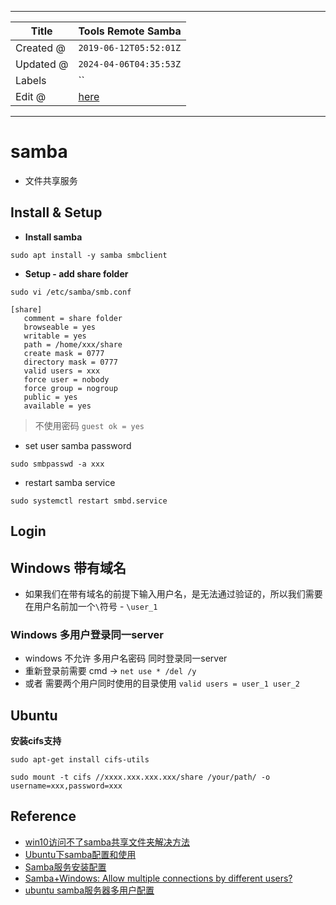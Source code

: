 -----

| Title     | Tools Remote Samba                                  |
| --------- | --------------------------------------------------- |
| Created @ | `2019-06-12T05:52:01Z`                              |
| Updated @ | `2024-04-06T04:35:53Z`                              |
| Labels    | \`\`                                                |
| Edit @    | [here](https://github.com/junxnone/linux/issues/46) |

-----

# samba

  - 文件共享服务

## Install & Setup

  - **Install samba**

<!-- end list -->

    sudo apt install -y samba smbclient

  - **Setup - add share folder**

<!-- end list -->

    sudo vi /etc/samba/smb.conf

    [share]
       comment = share folder
       browseable = yes
       writable = yes
       path = /home/xxx/share
       create mask = 0777
       directory mask = 0777
       valid users = xxx
       force user = nobody
       force group = nogroup
       public = yes
       available = yes

> 不使用密码 `guest ok = yes`

  - set user samba password

<!-- end list -->

    sudo smbpasswd -a xxx

  - restart samba service

<!-- end list -->

    sudo systemctl restart smbd.service

## Login

## Windows 带有域名

  - 如果我们在带有域名的前提下输入用户名，是无法通过验证的，所以我们需要在用户名前加一个`\`符号 - `\user_1`

### Windows 多用户登录同一server

  - windows 不允许 多用户名密码 同时登录同一server
  - 重新登录前需要 cmd -\> `net use * /del /y`
  - 或者 需要两个用户同时使用的目录使用 `valid users = user_1 user_2`

## Ubuntu

**安装cifs支持**

    sudo apt-get install cifs-utils

    sudo mount -t cifs //xxxx.xxx.xxx.xxx/share /your/path/ -o username=xxx,password=xxx

## Reference

  - [win10访问不了samba共享文件夹解决方法](https://jingyan.baidu.com/article/7c6fb428d62a6e80642c90cc.html)
  - [Ubuntu下samba配置和使用](https://jingyan.baidu.com/article/3a2f7c2ed314ef26afd611a1.html)
  - [Samba服务安装配置](https://www.cnblogs.com/erick2/p/5877521.html)
  - [Samba+Windows: Allow multiple connections by different
    users?](https://superuser.com/questions/95872/sambawindows-allow-multiple-connections-by-different-users)
  - [ubuntu
    samba服务器多用户配置](https://www.cnblogs.com/sky-heaven/p/5181234.html)

